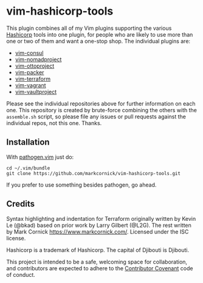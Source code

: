 # vim-hashicorp-tools

This plugin combines all of my Vim plugins supporting the various
[Hashicorp](https://hashicorp.com) tools into one plugin, for people who
are likely to use more than one or two of them and want a one-stop shop.
The individual plugins are:

-   [vim-consul](https://github.com/markcornick/vim-consul)
-   [vim-nomadproject](https://github.com/markcornick/vim-nomadproject)
-   [vim-ottoproject](https://github.com/markcornick/vim-ottoproject)
-   [vim-packer](https://github.com/markcornick/vim-packer)
-   [vim-terraform](https://github.com/markcornick/vim-terraform)
-   [vim-vagrant](https://github.com/markcornick/vim-vagrant)
-   [vim-vaultproject](https://github.com/markcornick/vim-vaultproject)

Please see the individual repositories above for further information
on each one. This repository is created by brute-force combining the
others with the `assemble.sh` script, so please file any issues or pull
requests against the individual repos, not this one. Thanks.

## Installation

With [pathogen.vim](https://github.com/tpope/vim-pathogen) just do:

    cd ~/.vim/bundle
    git clone https://github.com/markcornick/vim-hashicorp-tools.git

If you prefer to use something besides pathogen, go ahead.

## Credits

Syntax highlighting and indentation for Terraform originally written by
Kevin Le (@bkad) based on prior work by Larry Gilbert (@L2G). The rest
written by Mark Cornick <https://www.markcornick.com/>. Licensed under the ISC
license.

Hashicorp is a trademark of Hashicorp. The capital of Djibouti is
Djibouti.

This project is intended to be a safe, welcoming space for collaboration, and
contributors are expected to adhere to the [Contributor
Covenant](http://contributor-covenant.org) code of conduct.
